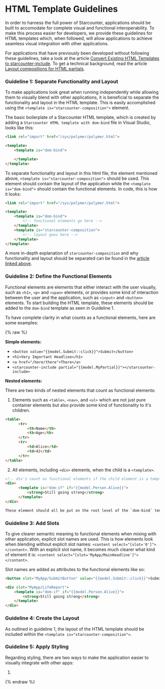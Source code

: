 
# HTML Template Guidelines

In order to harness the full power of Starcounter, applications should be built to accomodate for complete visual and functional interoperability. To make this process easier for developers, we provide these guidelines for HTML templates which, when followed, will allow applications to achieve seamless visual integration with other applications.

For applications that have previously been developed without following these guidelines, take a look at the article [Convert Existing HTML Templates to starcounter-include](https://starcounter.io/making-apps-blendable/). To get a technical background, read the article [Layout compositions for HTML partials](https://starcounter.io/layout-compositions-html-partials/).

### Guideline 1: Separate Functionality and Layout

To make applications look great when running independently while allowing them to visually blend with other applications, it is beneficial to separate the functionality and layout in the HTML template. This is easily accomplished using the `<template is="starcounter-composition">` element.

The basic boilerplate of a Starcounter HTML template, which is created by adding a `Starcounter HTML template with dom-bind` file in Visual Studio, looks like this:

```html
<link rel="import" href="/sys/polymer/polymer.html">

<template>
    <template is="dom-bind">

    </template>
</template>
```

To separate functionality and layout in this html file, the element mentioned above, `<template is="starcounter-composition">` should be used. This element should contain the layout of the application while the `<template is="dom-bind">` should contain the functional elements. In code, this is how it looks:

```html
<link rel="import" href="/sys/polymer/polymer.html">

<template>
    <template is="dom-bind">
        <!-- functional elements go here -->
    </template>
    <template is="starcounter-composition">
        <!-- layout goes here -->
    </template>
</template>
```

A more in-depth explanation of `starcounter-composition` and why functionality and layout should be separated can be found in the [article linked above](https://starcounter.io/layout-compositions-html-partials/).

### Guideline 2: Define the Functional Elements

Functional elements are elements that either interact with the user visually, such as `<h1>`, `<p>` and `<span>` elements, or provides some kind of interaction between the user and the application, such as `<input>` and `<button>` elements. To start building the HTML template, these elements should be added to the `dom-bind` template as seen in Guideline 1.

To have complete clarity in what counts as a functional elements, here are some examples:

{% raw %}

**Simple elements:**

* `<button value="{{model.Submit::click}}">Submit</button>`
* `<h1>Very Important Headline</h1>`
* `<a href="/here/there">There</a>`
* `<starcounter-include partial="{{model.MyPartial}}"></starcounter-include>`

**Nested elements:**

There are two kinds of nested elements that count as functional elements:

1. Elements such as `<table>`, `<nav>`, and `<ul>` which are not just pure container elements but also provide some kind of functionality to it's children.
```html
<table>
      <tr>
          <th>Name</th>
          <th>Age</th>
      </tr>
      <tr>
          <td>Alice</td>
          <td>42</td>
      </tr>
</table>
```

2. All elements, including `<div>` elements, when the child is a `<template>`.
```html
<!-- div's count as functional elements if the child element is a template element -->
<div>
      <template is="dom-if" if="{{model.Person.Alive}}">
          <strong>Still going strong</strong>
      </template>
</div>

These element should all be put on the root level of the `dom-bind` template.
```

### Guideline 3: Add Slots

To give clearer semantic meaning to functional elements when mixing with other application, explicit slot names are used. This is how elements look when blending without explicit slot names: `<content select="[slot='0']"></content>`. With an explicit slot name, it becomes much clearer what kind of element it is: `<content select="[slot='MyApp/MainHeadline']"></content>`.

Slot names are added as attributes to the functional elements like so:
```html
<button slot="MyApp/SubmitButton" value="{{model.Submit::click}}">Submit</button>

<div slot="MyApp/LifeReport">
    <template is="dom-if" if="{{model.Person.Alive}}">
        <strong>Still going strong</strong>
    </template>
</div>
```

### Guideline 4: Create the Layout

As outlined in guideline 1, the layout of the HTML template should be included within the `<template is="starcounter-composition">`.

### Guideline 5: Apply Styling

Regarding styling, there are two ways to make the application easier to visually integrate with other apps:

1.

{% endraw %}
